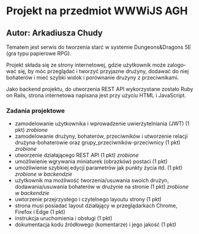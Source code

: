 # Projekt na przedmiot WWWiJS AGH
## Autor: Arkadiusza Chudy
Tematem jest serwis do tworzenia starć w systemie Dungeons&Dragons 5E (gra typu papierowe RPG).

Projekt składa się ze strony internetowej, gdzie użytkownik może zalogo-
wać się, by móc przeglądać i tworzyć przyjazne drużyny, dodawać do niej bohaterów i mieć szybki widok i porównanie drużyny z
przeciwnikami. 

Jako backend projektu, do utworzenia REST API wykorzystane zostało Ruby on Rails, strona internetowa
napisana jest przy użyciu HTML i JavaScript.

### Zadania projektowe
* zamodelowanie użytkownika i wprowadzenie uwierzytelniania (JWT) (1 pkt) *zrobione*
* zamodelowanie drużyny, bohaterów, przeciwników i utworzenie relacji drużyna-bohaterowie oraz grupy_przeciwników-przeciwnicy (1 pkt) *zrobione*
* utworzenie działającego REST API (1 pkt) *zrobione*
* umożliwienie wgrywania miniaturek (obrazków) postaci (1 pkt)
* umożliwienie szybkiej edycji parametrów jak punkty życia itd. (1 pkt) *zrobione w backendzie*
* użytkownik ma możliwość tworzenia/usuwania swoich drużyn, dodawania/usuwania bohaterów w drużynie na stronie (1 pkt) *zrobione w backendzie*
* uwtorzenie przejrzystego i czytelnego layoutu strony (1 pkt)
* strona musi posiadać layout działający w przeglądarkach Chrome, Firefox i Edge (1 pkt)
* instrukcja uruchomienia i obsługi (1 pkt)
* dokumentacja kodu źródłowego (komentarze) i jego jakość (1 pkt)
